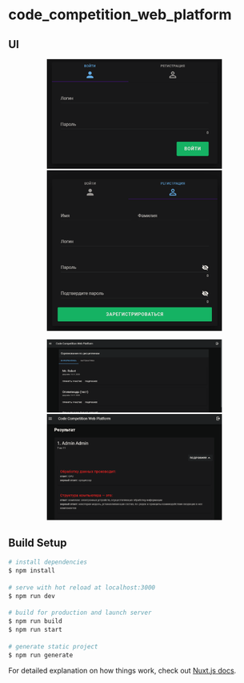 # code_competition_web_platform

## UI 
<p align="center">
  <img src="https://github.com/Jarkynbekbat/code_competition_web_platform/blob/master/assets/screenshots/Screenshot_1.png" width="350" >
  <img src="https://github.com/Jarkynbekbat/code_competition_web_platform/blob/master/assets/screenshots/Screenshot_2.png" width="350" >
</p>

<p align="center">
  <img src="https://github.com/Jarkynbekbat/code_competition_web_platform/blob/master/assets/screenshots/Screenshot_3.png" width="350" >
  <img src="https://github.com/Jarkynbekbat/code_competition_web_platform/blob/master/assets/screenshots/Screenshot_4.png" width="350" >
</p>

## Build Setup

```bash
# install dependencies
$ npm install

# serve with hot reload at localhost:3000
$ npm run dev

# build for production and launch server
$ npm run build
$ npm run start

# generate static project
$ npm run generate
```

For detailed explanation on how things work, check out [Nuxt.js docs](https://nuxtjs.org).
